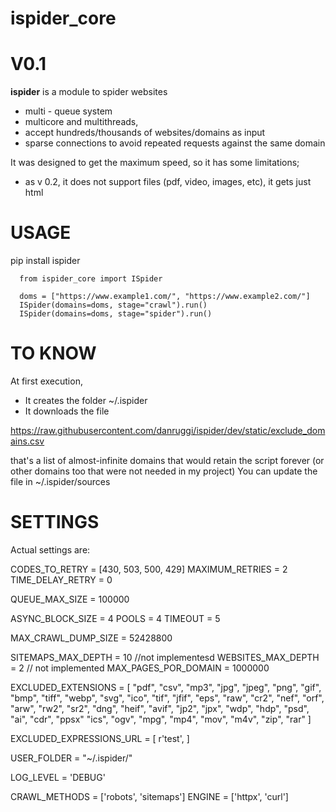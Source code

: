 # ispider_core

# V0.1

**ispider** is a module to spider websites

- multi - queue system
- multicore and multithreads, 
- accept hundreds/thousands of websites/domains as input
- sparse connections to avoid repeated requests against the same domain


It was designed to get the maximum speed, so it has some limitations;
- as v 0.2, it does not support files (pdf, video, images, etc), it gets just html


# USAGE
pip install ispider

```
  from ispider_core import ISpider

  doms = ["https://www.example1.com/", "https://www.example2.com/"]
  ISpider(domains=doms, stage="crawl").run()
  ISpider(domains=doms, stage="spider").run()
```

# TO KNOW
At first execution, 
- It creates the folder ~/.ispider
- It downloads the file

https://raw.githubusercontent.com/danruggi/ispider/dev/static/exclude_domains.csv

that's a list of almost-infinite domains that would retain the script forever
(or other domains too that were not needed in my project)
You can update the file in ~/.ispider/sources


# SETTINGS
Actual settings are:

CODES_TO_RETRY = [430, 503, 500, 429] 
MAXIMUM_RETRIES = 2
TIME_DELAY_RETRY = 0

QUEUE_MAX_SIZE = 100000

ASYNC_BLOCK_SIZE = 4
POOLS = 4
TIMEOUT = 5

MAX_CRAWL_DUMP_SIZE = 52428800

SITEMAPS_MAX_DEPTH = 10 //not implementesd
WEBSITES_MAX_DEPTH = 2 // not implemented
MAX_PAGES_POR_DOMAIN = 1000000

EXCLUDED_EXTENSIONS = [
    "pdf", "csv",
    "mp3", "jpg", "jpeg", "png", "gif", "bmp", "tiff", "webp", "svg", "ico", "tif",
    "jfif", "eps", "raw", "cr2", "nef", "orf", "arw", "rw2", "sr2", "dng", "heif", "avif", "jp2", "jpx",
    "wdp", "hdp", "psd", "ai", "cdr", "ppsx"
    "ics", "ogv",
    "mpg", "mp4", "mov", "m4v",
    "zip", "rar"
]

EXCLUDED_EXPRESSIONS_URL = [
    r'test',
]

USER_FOLDER = "~/.ispider/"

LOG_LEVEL = 'DEBUG'

CRAWL_METHODS = ['robots', 'sitemaps']
ENGINE = ['httpx', 'curl']